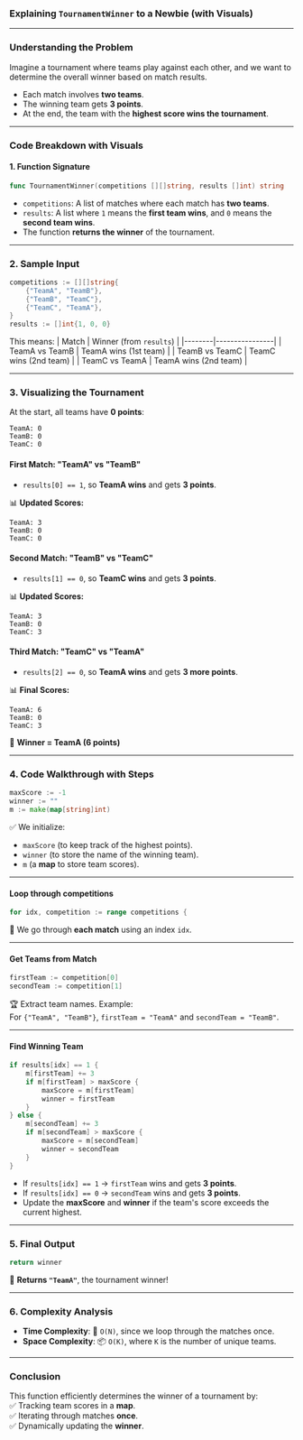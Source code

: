 ### Explaining `TournamentWinner` to a Newbie (with Visuals)  

---

### **Understanding the Problem**  
Imagine a tournament where teams play against each other, and we want to determine the overall winner based on match results.  

- Each match involves **two teams**.  
- The winning team gets **3 points**.  
- At the end, the team with the **highest score wins the tournament**.  

---

### **Code Breakdown with Visuals**  

#### **1. Function Signature**
```go
func TournamentWinner(competitions [][]string, results []int) string
```
- `competitions`: A list of matches where each match has **two teams**.  
- `results`: A list where `1` means the **first team wins**, and `0` means the **second team wins**.  
- The function **returns the winner** of the tournament.  

---

### **2. Sample Input**
```go
competitions := [][]string{
    {"TeamA", "TeamB"},
    {"TeamB", "TeamC"},
    {"TeamC", "TeamA"},
}
results := []int{1, 0, 0}
```

This means:
| Match | Winner (from `results`) |
|--------|----------------|
| TeamA vs TeamB | TeamA wins (1st team) |
| TeamB vs TeamC | TeamC wins (2nd team) |
| TeamC vs TeamA | TeamA wins (2nd team) |

---

### **3. Visualizing the Tournament**  

At the start, all teams have **0 points**:  
```
TeamA: 0
TeamB: 0
TeamC: 0
```

#### **First Match: "TeamA" vs "TeamB"**
- `results[0] == 1`, so **TeamA wins** and gets **3 points**.  

📊 **Updated Scores:**  
```
TeamA: 3
TeamB: 0
TeamC: 0
```

#### **Second Match: "TeamB" vs "TeamC"**
- `results[1] == 0`, so **TeamC wins** and gets **3 points**.  

📊 **Updated Scores:**  
```
TeamA: 3
TeamB: 0
TeamC: 3
```

#### **Third Match: "TeamC" vs "TeamA"**
- `results[2] == 0`, so **TeamA wins** and gets **3 more points**.  

📊 **Final Scores:**  
```
TeamA: 6
TeamB: 0
TeamC: 3
```
🎉 **Winner = TeamA (6 points)**  

---

### **4. Code Walkthrough with Steps**
```go
maxScore := -1
winner := ""
m := make(map[string]int)
```
✅ We initialize:  
- `maxScore` (to keep track of the highest points).  
- `winner` (to store the name of the winning team).  
- `m` (a **map** to store team scores).

---

#### **Loop through competitions**
```go
for idx, competition := range competitions {
```
👀 We go through **each match** using an index `idx`.  

---

#### **Get Teams from Match**
```go
firstTeam := competition[0]
secondTeam := competition[1]
```
🏆 Extract team names. Example:  
For `{"TeamA", "TeamB"}`, `firstTeam = "TeamA"` and `secondTeam = "TeamB"`.

---

#### **Find Winning Team**
```go
if results[idx] == 1 {
    m[firstTeam] += 3
    if m[firstTeam] > maxScore {
        maxScore = m[firstTeam]
        winner = firstTeam
    }
} else {
    m[secondTeam] += 3
    if m[secondTeam] > maxScore {
        maxScore = m[secondTeam]
        winner = secondTeam
    }
}
```
- If `results[idx] == 1` → `firstTeam` wins and gets **3 points**.  
- If `results[idx] == 0` → `secondTeam` wins and gets **3 points**.  
- Update the **maxScore** and **winner** if the team's score exceeds the current highest.  

---

### **5. Final Output**
```go
return winner
```
🎉 **Returns `"TeamA"`**, the tournament winner!  

---

### **6. Complexity Analysis**
- **Time Complexity**: 🚀 `O(N)`, since we loop through the matches once.  
- **Space Complexity**: 📦 `O(K)`, where `K` is the number of unique teams.  

---

### **Conclusion**
This function efficiently determines the winner of a tournament by:  
✅ Tracking team scores in a **map**.  
✅ Iterating through matches **once**.  
✅ Dynamically updating the **winner**.  